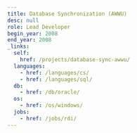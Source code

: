 ```yaml
---
title: Database Synchronization (AWWU)
desc: null
role: Lead Developer
begin_year: 2008
end_year: 2008
_links:
  self:
    href: /projects/database-sync-awwu/
  languages:
    - href: /languages/cs/
    - href: /languages/sql/
  db:
    - href: /db/oracle/
  os:
    - href: /os/windows/
  jobs:
    - href: /jobs/rdi/
---
```

